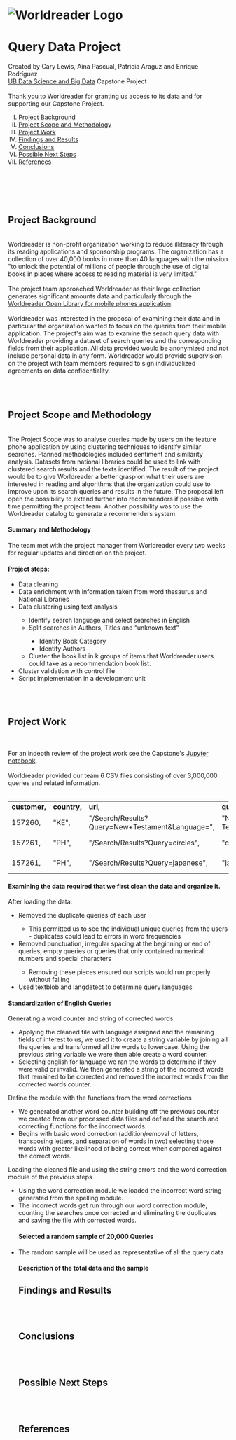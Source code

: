 # ![Worldreader Logo](https://comms.worldreader.org/wp-content/themes/worldreader/assets/images/logo.png) 
# Query Data Project 


Created by Cary Lewis, Aina Pascual, Patricia Araguz and Enrique Rodríguez
<br>
<a href="http://www.ub.edu/datascience/postgraduate/">UB Data Science and Big Data</a> Capstone Project
<br><br>
Thank you to Worldreader for granting us access to its data and for supporting our Capstone Project.

<ol type="I">
<li><a href="#projectbackground">Project Background</a></li>
<li><a href="#projectscope">Project Scope and Methodology</a></li>
<li><a href="#projectwork">Project Work</a></li>
<li><a href="#projectresults">Findings and Results</a></li>
<li><a href="#projectconclusions">Conclusions</a></li>
<li><a href="#projectnextsteps">Possible Next Steps</a></li>
<li><a href="#projectreferences">References</a></li>
</ol>
<br><br><br><br>

<h2><a id="projectbackground">Project Background</a></h2>
<br>
Worldreader is non-profit organization working to reduce illiteracy through its reading applications and sponsorship programs. The organization has a collection of over 40,000 books in more than 40 languages with the mission "to unlock the potential of millions of people through the use of digital books in places where access to reading material is very limited."
<br><br>
The project team approached Worldreader as their large collection generates significant amounts data and particularly through the <a href="https://www.worldreader.org/what-we-do/worldreader-mobile/">Worldreader Open Library for mobile phones application</a>.
<br><br>
Worldreader was interested in the proposal of examining their data and in particular the organization wanted to focus on the queries from their mobile application. The project's aim was to examine the search query data with Worldreader providing a dataset of search queries and the corresponding fields from their application. All data provided would be anonymized and not include personal data in any form. Worldreader would provide supervision on the project with team members required to sign individualized agreements on data confidentiality.
<br><br><br><br>
<h2><a id="projectscope">Project Scope and Methodology</a></h2>
<br>
The Project Scope was to analyse queries made by users on the feature phone application by using clustering techniques to identify similar searches. Planned methodologies included sentiment and similarity analysis. Datasets from national libraries could be used to link with clustered search results and the texts identified. The result of the project would be to give Worldreader a better grasp on what their users are interested in reading and algorithms that the organization could use to improve upon its search queries and results in the future. The proposal left open the possibility to extend further into recommenders if possible with time permitting the project team. Another possibility was to use the Worldreader catalog to generate a recommenders system.
<h4>Summary and Methodology</h4>
The team met with the project manager from Worldreader every two weeks for regular updates and direction on the project.
<h4>Project steps:</h4>
<ul>
<li>Data cleaning</li>
<li>Data enrichment with information taken from word thesaurus and National Libraries</li>
<li>Data clustering using text analysis</li>
<ul>
<li>Identify search language and select searches in English</li>
<li>Split searches in Authors, Titles and “unknown text”</li>
<ul>
<li>Identify Book Category</li>
<li>Identify Authors</li>
</ul>
<li>Cluster the book list in k groups of items that Worldreader users could take as a recommendation book list.</li>
</ul>
<li>Cluster validation with control file</li>
<li>Script implementation in a development unit</li>
</ul>
<br><br>
<h2><a id="projectwork">Project Work</a></h2>
<br><br>
For an indepth review of the project work see the Capstone's <a href="https://github.com/cnlewis/CAPE_stone/blob/master/Script_proceso_busquedas_integrado.ipynb">Jupyter notebook</a>.
<br><br>
Worldreader provided our team 6 CSV files consisting of over 3,000,000 queries and related information.
<br><br>
<table>
<tr>
<td><b>customer,</b></td>
<td><b>country,</b></td>
<td><b>url,</b></td>
<td><b>query,</b></td>
<td><b>created_at</b></td>
</tr>
<tr>
<td>157260,</td><td>"KE",</td><td>"/Search/Results?Query=New+Testament&Language=",</td><td>"New Testament",</td><td>"2016-12-27 15:48:16.893"</td>
</tr>
<tr>
<td>157261,</td><td>"PH",</td><td>"/Search/Results?Query=circles",</td><td>"circles",</td><td>"2016-11-12 18:14:11.933"</td>
</tr>
<tr>
<td>157261,</td><td>"PH",</td><td>"/Search/Results?Query=japanese",</td><td>"japanese",</td><td>"2016-11-18 17:15:54.19"</td>
</tr>
</table>
<h4>Examining the data required that we first clean the data and organize it.</h4>
After loading the data:
<ul>
<li>Removed the duplicate queries of each user</li>
<ul>
<li>This permitted us to see the individual unique queries from the users - duplicates could lead to errors in word frequencies</li>
</ul>
<li>Removed punctuation, irregular spacing at the beginning or end of queries, empty queries or queries that only contained numerical numbers and special characters</li>
<ul>
<li>Removing these pieces ensured our scripts would run properly without failing</li>
</ul>
<li>Used textblob and langdetect to determine query languages</li>
</ul>
<h4>Standardization of English Queries</h4>
Generating a word counter and string of corrected words
<ul>
<li>
Applying the cleaned file with language assigned and the remaining fields of interest to us, we used it to create a string variable by joining all the queries and transformed all the words to lowercase. Using the previous string variable we were then able create a word counter.</li>
<li>Selecting english for language we ran the words to determine if they were valid or invalid. We then generated a string of the incorrect words that remained to be corrected and removed the incorrect words from the corrected words counter.</li>
</ul>
Define the module with the functions from the word corrections
<ul>
<li>We generated another word counter building off the previous counter we created from our processed data files and defined the search and correcting functions for the incorrect words.</li>
<li>Begins with basic word correction (addition/removal of letters, transposing letters, and separation of words in two) selecting those words with greater likelihood of being correct when compared against the correct words.</li>
</ul>
Loading the cleaned file and using the string errors and the word correction module of the previous steps
<ul>
<li>Using the word correction module we loaded the incorrect word string generated from the spelling module.</li>
<li>The incorrect words get run through our word correction module, counting the searches once corrected and eliminating the duplicates and saving the file with corrected words.</li>
<h4>Selected a random sample of 20,000 Queries</h4>
<li>The random sample will be used as representative of all the query data</li>
<h4>Description of the total data and the sample</h4>

<h2><a id="projectresults">Findings and Results</a></h2>
<br><br>
<h2><a id="projectconclusions">Conclusions</a></h2>
<br><br>
<h2><a id="projectnextsteps">Possible Next Steps</a></h2>
<br><br>
<h2><a id="projectreferences">References</a></h2>

